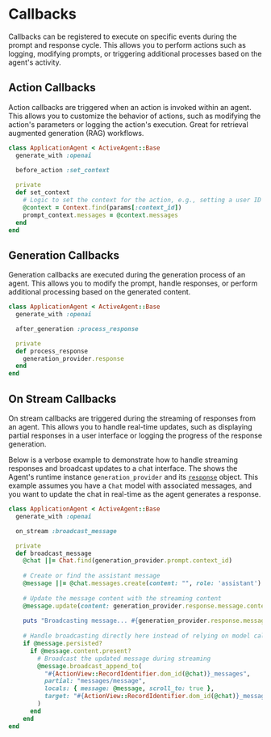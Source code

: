 # Callbacks

Callbacks can be registered to execute on specific events during the prompt and response cycle. This allows you to perform actions such as logging, modifying prompts, or triggering additional processes based on the agent's activity.

## Action Callbacks
Action callbacks are triggered when an action is invoked within an agent. This allows you to customize the behavior of actions, such as modifying the action's parameters or logging the action's execution. Great for retrieval augmented generation (RAG) workflows.

```ruby
class ApplicationAgent < ActiveAgent::Base
  generate_with :openai

  before_action :set_context
  
  private
  def set_context
    # Logic to set the context for the action, e.g., setting a user ID or session data
    @context = Context.find(params[:context_id])
    prompt_context.messages = @context.messages
  end
end
```

## Generation Callbacks
Generation callbacks are executed during the generation process of an agent. This allows you to modify the prompt, handle responses, or perform additional processing based on the generated content.

```ruby
class ApplicationAgent < ActiveAgent::Base
  generate_with :openai

  after_generation :process_response

  private
  def process_response 
    generation_provider.response
  end
end
```

## On Stream Callbacks
On stream callbacks are triggered during the streaming of responses from an agent. This allows you to handle real-time updates, such as displaying partial responses in a user interface or logging the progress of the response generation. 

Below is a verbose example to demonstrate how to handle streaming responses and broadcast updates to a chat interface. The shows the Agent's runtime instance `generation_provider` and its [`response`](/docs/framework/generation-provider#response) object. This example assumes you have a `Chat` model with associated messages, and you want to update the chat in real-time as the agent generates a response.

```ruby
class ApplicationAgent < ActiveAgent::Base
  generate_with :openai

  on_stream :broadcast_message

  private
  def broadcast_message
    @chat ||= Chat.find(generation_provider.prompt.context_id)
    
    # Create or find the assistant message
    @message ||= @chat.messages.create(content: "", role: 'assistant')
    
    # Update the message content with the streaming content
    @message.update(content: generation_provider.response.message.content)
    
    puts "Broadcasting message... #{generation_provider.response.message.content}"
    
    # Handle broadcasting directly here instead of relying on model callbacks
    if @message.persisted?
      if @message.content.present?
        # Broadcast the updated message during streaming
        @message.broadcast_append_to(
          "#{ActionView::RecordIdentifier.dom_id(@chat)}_messages",
          partial: "messages/message",
          locals: { message: @message, scroll_to: true },
          target: "#{ActionView::RecordIdentifier.dom_id(@chat)}_messages"
        )
      end
    end
end
```